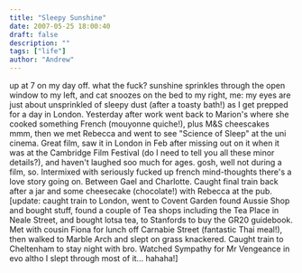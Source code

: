 ```yaml
---
title: "Sleepy Sunshine"
date: 2007-05-25 18:00:40
draft: false
description: ""
tags: ["life"]
author: "Andrew"
---
```


up at 7 on my day off. what the fuck? sunshine sprinkles through the open window to my left, and cat snoozes on the bed to my right, me: my eyes are just about unsprinkled of sleepy dust (after a toasty bath!) as I get prepped for a day in London. Yesterday after work went back to Marion's where she cooked something French (mouyonne quiche!), plus M&S cheescakes mmm, then we met Rebecca and went to see "Science of Sleep" at the uni cinema. Great film, saw it in London in Feb after missing out on it when it was at the Cambridge Film Festival (do I need to tell you all these minor details?), and haven't laughed soo much for ages. gosh, well not during a film, so. Intermixed with seriously fucked up french mind-thoughts there's a love story going on. Between Gael and Charlotte. Caught final train back after a jar and some cheesecake (chocolate!) with Rebecca at the pub. \[update: caught train to London, went to Covent Garden found Aussie Shop and bought stuff, found a couple of Tea shops including the Tea Place in Neale Street, and bought lotsa tea, to Stanfords to buy the GR20 guidebook. Met with cousin Fiona for lunch off Carnabie Street (fantastic Thai meal!), then walked to Marble Arch and slept on grass knackered. Caught train to Cheltenham to stay night with bro. Watched Sympathy for Mr Vengeance in evo altho I slept through most of it... hahaha!\]
